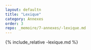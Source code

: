 ```yaml
---
layout: defaultn
title: "Lexique"
category: Annexes
order: 3
repo: _memoire/7-annexes/-lexique.md
---
```

{% include_relative -lexique.md %}
